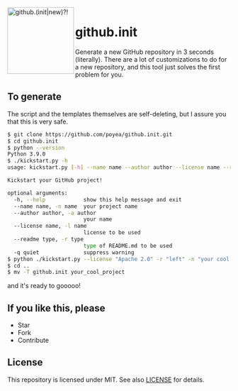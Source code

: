 <img align="left" width="150" height="150" src="https://user-images.githubusercontent.com/24757020/150645295-bc73557c-4aa3-4546-8f3b-47b94d24efe5.png" alt="github.(init|new)?!">

# github.init

Generate a new GitHub repository in 3 seconds (literally). There are a lot of customizations to do for a new repository, and this tool just solves the first problem for you.

## To generate

The script and the templates themselves are self-deleting, but I assure you that this is very safe.

```bash
$ git clone https://github.com/poyea/github.init.git
$ cd github.init
$ python --version
Python 3.9.0
$ ./kickstart.py -h
usage: kickstart.py [-h] --name name --author author --license name --readme type [-q quiet]

Kickstart your GitHub project!

optional arguments:
  -h, --help            show this help message and exit
  --name name, -n name  your project name
  --author author, -a author
                        your name
  --license name, -l name
                        license to be used
  --readme type, -r type
                        type of README.md to be used
  -q quiet              suppress warning
$ python ./kickstart.py --license "Apache 2.0" -r "left" -n "your cool project" -a "your name"
$ cd ..
$ mv -T github.init your_cool_project
```

and it's ready to gooooo!

## If you like this, please
* Star
* Fork
* Contribute

## License
This repository is licensed under MIT. See also [LICENSE](LICENSE) for details.